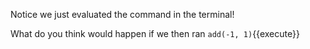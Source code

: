 Notice we just evaluated the command in the terminal! 

What do you think would happen if we then ran `add(-1, 1)`{{execute}}
